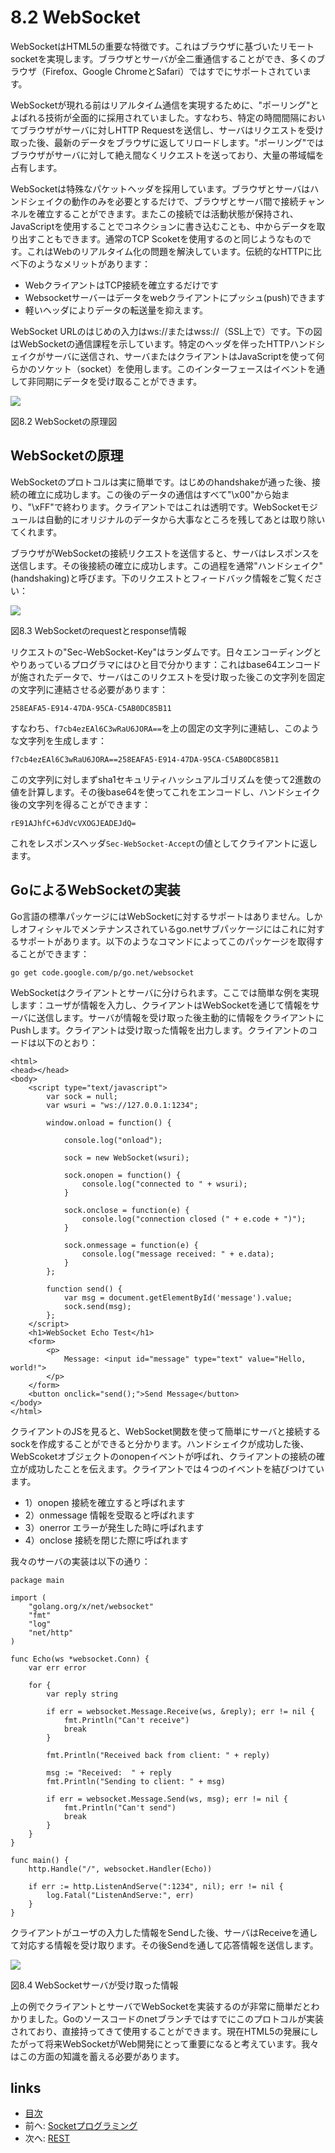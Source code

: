 # 8.2 WebSocket

WebSocketはHTML5の重要な特徴です。これはブラウザに基づいたリモートsocketを実現します。ブラウザとサーバが全二重通信することができ、多くのブラウザ（Firefox、Google ChromeとSafari）ではすでにサポートされています。

WebSocketが現れる前はリアルタイム通信を実現するために、"ポーリング"とよばれる技術が全面的に採用されていました。すなわち、特定の時間間隔においてブラウザがサーバに対しHTTP Requestを送信し、サーバはリクエストを受け取った後、最新のデータをブラウザに返してリロードします。"ポーリング"ではブラウザがサーバに対して絶え間なくリクエストを送っており、大量の帯域幅を占有します。

WebSocketは特殊なパケットヘッダを採用しています。ブラウザとサーバはハンドシェイクの動作のみを必要とするだけで、ブラウザとサーバ間で接続チャンネルを確立することができます。またこの接続では活動状態が保持され、JavaScriptを使用することでコネクションに書き込むことも、中からデータを取り出すこともできます。通常のTCP Scoketを使用するのと同じようなものです。これはWebのリアルタイム化の問題を解決しています。伝統的なHTTPに比べ下のようなメリットがあります：

* WebクライアントはTCP接続を確立するだけです
* Websocketサーバーはデータをwebクライアントにプッシュ(push)できます
* 軽いヘッダによりデータの転送量を抑えます。

WebSocket URLのはじめの入力はws://またはwss://（SSL上で）です。下の図はWebSocketの通信課程を示しています。特定のヘッダを伴ったHTTPハンドシェイクがサーバに送信され、サーバまたはクライアントはJavaScriptを使って何らかのソケット（socket）を使用します。このインターフェースはイベントを通して非同期にデータを受け取ることができます。

![](images/8.2.websocket.png)

図8.2 WebSocketの原理図

## WebSocketの原理

WebSocketのプロトコルは実に簡単です。はじめのhandshakeが通った後、接続の確立に成功します。この後のデータの通信はすべて"\x00"から始まり、"\xFF"で終わります。クライアントではこれは透明です。WebSocketモジュールは自動的にオリジナルのデータから大事なところを残してあとは取り除いてくれます。

ブラウザがWebSocketの接続リクエストを送信すると、サーバはレスポンスを送信します。その後接続の確立に成功します。この過程を通常"ハンドシェイク"(handshaking)と呼びます。下のリクエストとフィードバック情報をご覧ください：

![](images/8.2.websocket2.png)

図8.3 WebSocketのrequestとresponse情報

リクエストの"Sec-WebSocket-Key"はランダムです。日々エンコーディングとやりあっているプログラマにはひと目で分かります：これはbase64エンコードが施されたデータで、サーバはこのリクエストを受け取った後この文字列を固定の文字列に連結させる必要があります：

```
258EAFA5-E914-47DA-95CA-C5AB0DC85B11
```

すなわち、`f7cb4ezEAl6C3wRaU6JORA==`を上の固定の文字列に連結し、このような文字列を生成します：

```
f7cb4ezEAl6C3wRaU6JORA==258EAFA5-E914-47DA-95CA-C5AB0DC85B11
```

この文字列に対しまずsha1セキュリティハッシュアルゴリズムを使って2進数の値を計算します。その後base64を使ってこれをエンコードし、ハンドシェイク後の文字列を得ることができます：

```
rE91AJhfC+6JdVcVXOGJEADEJdQ=
```

これをレスポンスヘッダ`Sec-WebSocket-Accept`の値としてクライアントに返します。

## GoによるWebSocketの実装

Go言語の標準パッケージにはWebSocketに対するサポートはありません。しかしオフィシャルでメンテナンスされているgo.netサブパッケージにはこれに対するサポートがあります。以下のようなコマンドによってこのパッケージを取得することができます：

```
go get code.google.com/p/go.net/websocket
```

WebSocketはクライアントとサーバに分けられます。ここでは簡単な例を実現します：ユーザが情報を入力し、クライアントはWebSocketを通じて情報をサーバに送信します。サーバが情報を受け取った後主動的に情報をクライアントにPushします。クライアントは受け取った情報を出力します。クライアントのコードは以下のとおり：

```
<html>
<head></head>
<body>
	<script type="text/javascript">
		var sock = null;
		var wsuri = "ws://127.0.0.1:1234";

		window.onload = function() {

			console.log("onload");

			sock = new WebSocket(wsuri);

			sock.onopen = function() {
				console.log("connected to " + wsuri);
			}

			sock.onclose = function(e) {
				console.log("connection closed (" + e.code + ")");
			}

			sock.onmessage = function(e) {
				console.log("message received: " + e.data);
			}
		};

		function send() {
			var msg = document.getElementById('message').value;
			sock.send(msg);
		};
	</script>
	<h1>WebSocket Echo Test</h1>
	<form>
		<p>
			Message: <input id="message" type="text" value="Hello, world!">
		</p>
	</form>
	<button onclick="send();">Send Message</button>
</body>
</html>
```

クライアントのJSを見ると、WebSocket関数を使って簡単にサーバと接続するsockを作成することができると分かります。ハンドシェイクが成功した後、WebScoketオブジェクトのonopenイベントが呼ばれ、クライアントの接続の確立が成功したことを伝えます。クライアントでは４つのイベントを結びつけています。

* 1）onopen 接続を確立すると呼ばれます
* 2）onmessage 情報を受取ると呼ばれます
* 3）onerror エラーが発生した時に呼ばれます
* 4）onclose 接続を閉じた際に呼ばれます

我々のサーバの実装は以下の通り：

```
package main

import (
	"golang.org/x/net/websocket"
	"fmt"
	"log"
	"net/http"
)

func Echo(ws *websocket.Conn) {
	var err error

	for {
		var reply string

		if err = websocket.Message.Receive(ws, &reply); err != nil {
			fmt.Println("Can't receive")
			break
		}

		fmt.Println("Received back from client: " + reply)

		msg := "Received:  " + reply
		fmt.Println("Sending to client: " + msg)

		if err = websocket.Message.Send(ws, msg); err != nil {
			fmt.Println("Can't send")
			break
		}
	}
}

func main() {
	http.Handle("/", websocket.Handler(Echo))

	if err := http.ListenAndServe(":1234", nil); err != nil {
		log.Fatal("ListenAndServe:", err)
	}
}
```

クライアントがユーザの入力した情報をSendした後、サーバはReceiveを通して対応する情報を受け取ります。その後Sendを通して応答情報を送信します。

![](images/8.2.websocket3.png)

図8.4 WebSocketサーバが受け取った情報

上の例でクライアントとサーバでWebSocketを実装するのが非常に簡単だとわかりました。Goのソースコードのnetブランチではすでにこのプロトコルが実装されており、直接持ってきて使用することができます。現在HTML5の発展にしたがって将来WebSocketがWeb開発にとって重要になると考えています。我々はこの方面の知識を蓄える必要があります。

## links

* [目次](preface.md)
* 前へ: [Socketプログラミング](08.1.md)
* 次へ: [REST](08.3.md)

